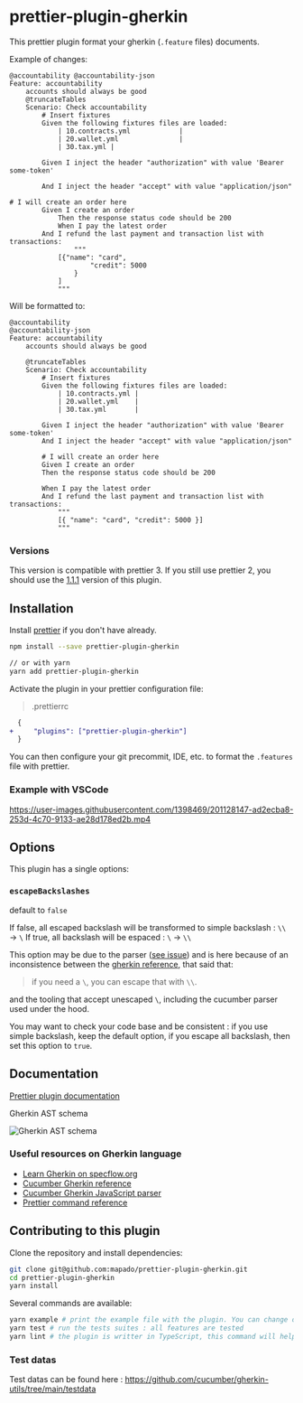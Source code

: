 # prettier-plugin-gherkin

This prettier plugin format your gherkin (`.feature` files) documents.

Example of changes:

```gherkin
@accountability @accountability-json
Feature: accountability
    accounts should always be good
    @truncateTables
    Scenario: Check accountability
        # Insert fixtures
        Given the following fixtures files are loaded:
            | 10.contracts.yml            |
            | 20.wallet.yml               |
            | 30.tax.yml |

        Given I inject the header "authorization" with value 'Bearer some-token'

        And I inject the header "accept" with value "application/json"

# I will create an order here
        Given I create an order
            Then the response status code should be 200
            When I pay the latest order
        And I refund the last payment and transaction list with transactions:
                """
            [{"name": "card",
                    "credit": 5000
                }
            ]
            """
```

Will be formatted to:

```gherkin
@accountability
@accountability-json
Feature: accountability
    accounts should always be good

    @truncateTables
    Scenario: Check accountability
        # Insert fixtures
        Given the following fixtures files are loaded:
            | 10.contracts.yml |
            | 20.wallet.yml    |
            | 30.tax.yml       |

        Given I inject the header "authorization" with value 'Bearer some-token'
        And I inject the header "accept" with value "application/json"

        # I will create an order here
        Given I create an order
        Then the response status code should be 200

        When I pay the latest order
        And I refund the last payment and transaction list with transactions:
            """
            [{ "name": "card", "credit": 5000 }]
            """

```

### Versions

This version is compatible with prettier 3. If you still use prettier 2, you should use the [1.1.1](https://github.com/mapado/prettier-plugin-gherkin/blob/main/CHANGELOG.md#111) version of this plugin.

## Installation

Install [prettier](https://prettier.io/docs/en/install.html) if you don't have already.

```sh
npm install --save prettier-plugin-gherkin

// or with yarn
yarn add prettier-plugin-gherkin
```

Activate the plugin in your prettier configuration file:


> .prettierrc
```diff
  {
+     "plugins": ["prettier-plugin-gherkin"]
  }
```

You can then configure your git precommit, IDE, etc. to format the `.features` file with prettier.

### Example with VSCode

https://user-images.githubusercontent.com/1398469/201128147-ad2ecba8-253d-4c70-9133-ae28d178ed2b.mp4

## Options

This plugin has a single options:

### `escapeBackslashes`

default to `false`

If false, all escaped backslash will be transformed to simple backslash : `\\` → `\`
If true, all backslash will be espaced : `\` → `\\`

This option may be due to the parser ([see issue](https://github.com/cucumber/common/issues/2115)) and is here because of an inconsistence between the [gherkin reference](https://cucumber.io/docs/gherkin/reference/#table-cell-escaping), that said that:

> if you need a `\`, you can escape that with `\\`.

and the tooling that accept unescaped `\`, including the cucumber parser used under the hood.

You may want to check your code base and be consistent : if you use simple backslash, keep the default option, if you escape all backslash, then set this option to `true`.

## Documentation

[Prettier plugin documentation](https://prettier.io/docs/en/plugins.html#developing-plugins)

Gherkin AST schema

![Gherkin AST schema](https://github.com/cucumber/gherkin/blob/main/docs/ast.png?raw=true)

### Useful resources on Gherkin language

- [Learn Gherkin on specflow.org](https://specflow.org/learn/gherkin/)
- [Cucumber Gherkin reference](https://cucumber.io/docs/gherkin/reference/)
- [Cucumber Gherkin JavaScript parser](https://github.com/cucumber/gherkin-javascript/)
- [Prettier command reference](https://github.com/prettier/prettier/blob/main/commands.md)

## Contributing to this plugin

Clone the repository and install dependencies:

```sh
git clone git@github.com:mapado/prettier-plugin-gherkin.git
cd prettier-plugin-gherkin
yarn install
```

Several commands are available:

```sh
yarn example # print the example file with the plugin. You can change de content of the example file as you need
yarn test # run the tests suites : all features are tested
yarn lint # the plugin is writter in TypeScript, this command will help you detect typescript issue
```

### Test datas

Test datas can be found here : https://github.com/cucumber/gherkin-utils/tree/main/testdata
